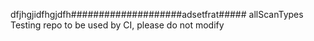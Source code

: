 dfjhgjidfhgjdfh####################adsetfrat##### allScanTypes
Testing repo to be used by CI, please do not modify 
